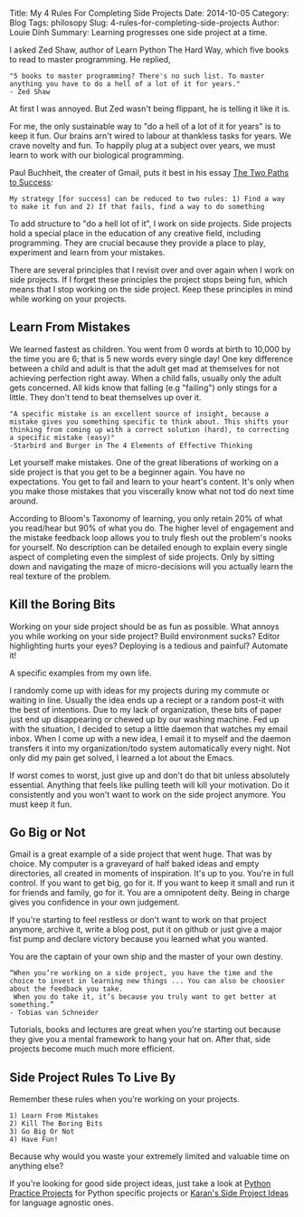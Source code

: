 Title: My 4 Rules For Completing Side Projects
Date: 2014-10-05
Category: Blog
Tags: philosopy
Slug: 4-rules-for-completing-side-projects
Author: Louie Dinh
Summary: Learning progresses one side project at a time.


I asked Zed Shaw, author of Learn Python The Hard Way, which five books to read to master programming. He replied,

    "5 books to master programming? There's no such list. To master anything you have to do a hell of a lot of it for years." 
    - Zed Shaw

At first I was annoyed. But Zed wasn't being flippant, he is telling it like it is.

For me, the only sustainable way to "do a hell of a lot of it for years" is to keep it fun. Our brains arn't wired to labour at thankless tasks for years. We
crave novelty and fun. To happily plug at a subject over years, we must learn to work with our biological programming.

Paul Buchheit, the creater of Gmail, puts it best in his essay [The Two Paths to Success](http://paulbuchheit.blogspot.ca/2011/02/two-paths-to-success.html):

    My strategy [for success] can be reduced to two rules: 1) Find a way to make it fun and 2) If that fails, find a way to do something 

To add structure to "do a hell lot of it", I work on side projects. Side projects hold a special place in the education of any creative field, including programming.
They are crucial because they provide a place to play, experiment and learn from your mistakes. 

There are several principles that I revisit over and over again when I work on side projects. If I forget these principles the project stops being fun,
which means that I stop working on the side project. Keep these principles in mind while working on your projects.

Learn From Mistakes
-------------------

We learned fastest as children. You went from 0 words at birth to 10,000 by the time you are 6; that is 5 new words every single day!
One key difference between a child and adult is that the adult get mad at themselves for not achieving perfection right away.
When a child falls, usually only the adult gets concerned. All kids know that falling (e.g "failing") only stings for a little.
They don't tend to beat themselves up over it.

    "A specific mistake is an excellent source of insight, because a
    mistake gives you something specific to think about. This shifts your
    thinking from coming up with a correct solution (hard), to correcting
    a specific mistake (easy)"
    -Starbird and Burger in The 4 Elements of Effective Thinking

Let yourself make mistakes. One of the great liberations of working on a side project is that you get to be a beginner again. You have no expectations.
You get to fail and learn to your heart's content. It's only when you make those mistakes that you viscerally know what not tod do next time around. 

According to Bloom's Taxonomy of learning, you only retain 20% of what you read/hear but 90% of what you do.
The higher level of engagement and the mistake feedback loop allows you to truly flesh out the problem's nooks for yourself.
No description can be detailed enough to explain every single aspect of completing even the simplest of side projects.
Only by sitting down and navigating the maze of micro-decisions will you actually learn the real texture of the problem. 

Kill the Boring Bits
------------------------

Working on your side project should be as fun as possible. What annoys you while working on your side project?
Build environment sucks? Editor highlighting hurts your eyes? Deploying is a tedious and painful? Automate it!

A specific examples from my own life.

I randomly come up with ideas for my projects during my commute or waiting in line. Usually the idea ends up a reciept or a random post-it with the best of intentions.
Due to my lack of organization, these bits of paper just end up disappearing or chewed up by our washing machine. Fed up with the situation,
I decided to setup a little daemon that watches my email inbox. When I come up with a new idea, I email it to myself and the daemon transfers it into my
organization/todo system automatically every night. Not only did my pain get solved, I learned a lot about the Emacs.

If worst comes to worst, just give up and don't do that bit unless absolutely essential.
 Anything that feels like pulling teeth will kill your motivation.  Do it consistently and you won't want to work on the side project anymore. You must keep it fun.

Go Big or Not
--------------

Gmail is a great example of a side project that went huge. That was by choice.
My computer is a graveyard of half baked ideas and empty directories, all created in moments of inspiration.
It's up to you. You're in full control. If you want to get big, go for it. If you want to keep it small and run it for friends and family, go for it.
You are a omnipotent deity. Being in charge gives you confidence in your own judgement.

If you're starting to feel restless or don't want to work on that project anymore, archive it, write a blog post,
put it on github or just give a major fist pump and declare victory because you learned what you wanted. 

You are the captain of your own ship and the master of your own destiny.

    “When you’re working on a side project, you have the time and the choice to invest in learning new things ... You can also be choosier about the feedback you take.
     When you do take it, it’s because you truly want to get better at something.”
    - Tobias van Schneider

Tutorials, books and lectures are great when you're starting out because they give you a mental framework to hang your hat on. After that, side projects become much much more efficient. 

Side Project Rules To Live By
-----------------------------

Remember these rules when you're working on your projects.

    1) Learn From Mistakes
    2) Kill The Boring Bits
    3) Go Big Or Not
    4) Have Fun!

Because why would you waste your extremely limited and valuable time on anything else?

If you're looking for good side project ideas, just take a look at [Python Practice Projects](http://pythonpracticeprojects.com) for Python specific projects or
[Karan's Side Project Ideas](https://github.com/karan/Projects) for language agnostic ones.
